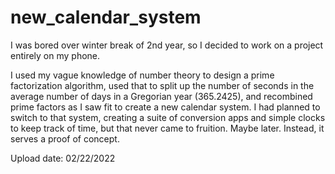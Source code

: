 # new_calendar_system
I was bored over winter break of 2nd year, so I decided to work on a project entirely on my phone.

I used my vague knowledge of number theory to design a prime factorization algorithm, used that to split up the number of seconds in the average number of days in a Gregorian year (365.2425), and recombined prime factors as I saw fit to create a new calendar system. I had planned to switch to that system, creating a suite of conversion apps and simple clocks to keep track of time, but that never came to fruition. Maybe later. Instead, it serves a proof of concept.

Upload date: 02/22/2022
